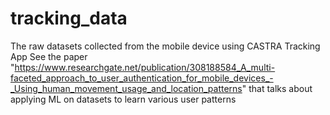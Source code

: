 # tracking_data
The raw datasets collected from the mobile device using CASTRA Tracking App 
See the paper "https://www.researchgate.net/publication/308188584_A_multi-faceted_approach_to_user_authentication_for_mobile_devices_-_Using_human_movement_usage_and_location_patterns" that talks about applying ML on datasets to learn various user patterns
